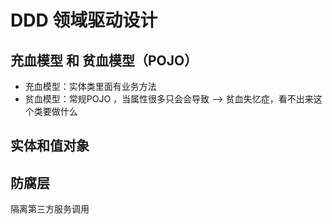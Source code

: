 # DDD 领域驱动设计

## 充血模型 和 贫血模型（POJO）

- 充血模型：实体类里面有业务方法
- 贫血模型：常规POJO ，当属性很多只会会导致 --> 贫血失忆症，看不出来这个类要做什么

## 实体和值对象

## 防腐层 

隔离第三方服务调用

